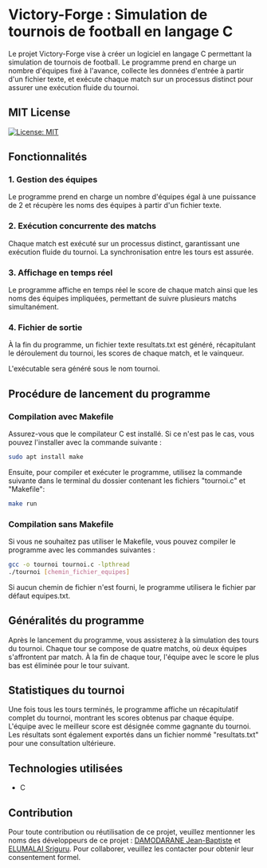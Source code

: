 # Victory-Forge : Simulation de tournois de football en langage C

Le projet Victory-Forge vise à créer un logiciel en langage C permettant la simulation de tournois de football. Le programme prend en charge un nombre d'équipes fixé à l'avance, collecte les données d'entrée à partir d'un fichier texte, et exécute chaque match sur un processus distinct pour assurer une exécution fluide du tournoi.

## MIT License
[![License: MIT](https://img.shields.io/badge/License-MIT-yellow.svg)](https://opensource.org/licenses/MIT)  

## Fonctionnalités

### 1. Gestion des équipes

Le programme prend en charge un nombre d'équipes égal à une puissance de 2 et récupère les noms des équipes à partir d'un fichier texte.

### 2. Exécution concurrente des matchs 

Chaque match est exécuté sur un processus distinct, garantissant une exécution fluide du tournoi. La synchronisation entre les tours est assurée.

### 3. Affichage en temps réel 

Le programme affiche en temps réel le score de chaque match ainsi que les noms des équipes impliquées, permettant de suivre plusieurs matchs simultanément.

### 4. Fichier de sortie

À la fin du programme, un fichier texte resultats.txt est généré, récapitulant le déroulement du tournoi, les scores de chaque match, et le vainqueur.



L'exécutable sera généré sous le nom tournoi.

## Procédure de lancement du programme

### Compilation avec Makefile

Assurez-vous que le compilateur C est installé. Si ce n'est pas le cas, vous pouvez l'installer avec la commande suivante :

```bash
sudo apt install make
```

Ensuite, pour compiler et exécuter le programme, utilisez la commande suivante dans le terminal du dossier contenant les fichiers "tournoi.c" et "Makefile":

```bash
make run
```

### Compilation sans Makefile

Si vous ne souhaitez pas utiliser le Makefile, vous pouvez compiler le programme avec les commandes suivantes :

```bash
gcc -o tournoi tournoi.c -lpthread
./tournoi [chemin_fichier_equipes]
```

Si aucun chemin de fichier n'est fourni, le programme utilisera le fichier par défaut equipes.txt.

## Généralités du programme

Après le lancement du programme, vous assisterez à la simulation des tours du tournoi. Chaque tour se compose de quatre matchs, où deux équipes s'affrontent par match. À la fin de chaque tour, l'équipe avec le score le plus bas est éliminée pour le tour suivant.

## Statistiques du tournoi

Une fois tous les tours terminés, le programme affiche un récapitulatif complet du tournoi, montrant les scores obtenus par chaque équipe. L'équipe avec le meilleur score est désignée comme gagnante du tournoi. Les résultats sont également exportés dans un fichier nommé "resultats.txt" pour une consultation ultérieure.



## Technologies utilisées

- C

## Contribution

Pour toute contribution ou réutilisation de ce projet, veuillez mentionner les noms des développeurs de ce projet : [DAMODARANE Jean-Baptiste](https://github.com/JeanBaptiste02) et [ELUMALAI Sriguru](https://github.com/Sriguru95). Pour collaborer, veuillez les contacter pour obtenir leur consentement formel.
